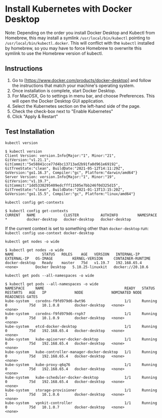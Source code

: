 # Install Kubernetes with Docker Desktop

Note: Depending on the order you install Docker Desktop and Kubectl from Homebrew, this may install a symlink `/usr/local/bin/kubectl` pointing to `/usr/local/bin/kubectl.docker`. This will conflict with the `kubectl` installed by homebrew, so you may have to force Homebrew to overwrite this symlink to use the Homebrew version of kubectl.

## Instructions

1. Go to [https://www.docker.com/products/docker-desktop] and follow the instructions that match your machine's operating system.
2. Once installation is complete, start Docker Desktop.
3. For MacOSX, Go to settings in menu bar, and choose Preferences. This will open the Docker Desktop GUI application.
4. Select the Kubernetes section on the left-hand side of the page.
5. Check the check-box next to "Enable Kubernetes"
6. Click "Apply & Restart"

## Test Installation

`kubectl version`
```
$ kubectl version
Client Version: version.Info{Major:"1", Minor:"21", GitVersion:"v1.21.1", GitCommit:"5e58841cce77d4bc13713ad2b91fa0d961e69192", GitTreeState:"clean", BuildDate:"2021-05-12T14:11:29Z", GoVersion:"go1.16.3", Compiler:"gc", Platform:"darwin/amd64"}
Server Version: version.Info{Major:"1", Minor:"19", GitVersion:"v1.19.7", GitCommit:"1dd5338295409edcfff11505e7bb246f0d325d15", GitTreeState:"clean", BuildDate:"2021-01-13T13:15:20Z", GoVersion:"go1.15.5", Compiler:"gc", Platform:"linux/amd64"}
```

`kubectl config get-contexts`
```
$ kubectl config get-contexts
CURRENT   NAME             CLUSTER          AUTHINFO         NAMESPACE
*         docker-desktop   docker-desktop   docker-desktop  
```
If the current context is set to something other than `docker-desktop` run: `kubectl config use-context docker-desktop`

`kubectl get nodes -o wide`
```
$ kubectl get nodes -o wide
NAME             STATUS   ROLES    AGE   VERSION   INTERNAL-IP    EXTERNAL-IP   OS-IMAGE         KERNEL-VERSION     CONTAINER-RUNTIME
docker-desktop   Ready    master   75d   v1.19.7   192.168.65.4   <none>        Docker Desktop   5.10.25-linuxkit   docker://20.10.6
```

`kubectl get pods --all-namespaces -o wide`
```
$ kubectl get pods --all-namespaces -o wide
NAMESPACE     NAME                                     READY   STATUS    RESTARTS   AGE   IP             NODE             NOMINATED NODE   READINESS GATES
kube-system   coredns-f9fd979d6-8wt96                  1/1     Running   0          75d   10.1.0.8       docker-desktop   <none>           <none>
kube-system   coredns-f9fd979d6-rnph7                  1/1     Running   0          75d   10.1.0.9       docker-desktop   <none>           <none>
kube-system   etcd-docker-desktop                      1/1     Running   0          75d   192.168.65.4   docker-desktop   <none>           <none>
kube-system   kube-apiserver-docker-desktop            1/1     Running   0          75d   192.168.65.4   docker-desktop   <none>           <none>
kube-system   kube-controller-manager-docker-desktop   1/1     Running   0          75d   192.168.65.4   docker-desktop   <none>           <none>
kube-system   kube-proxy-q6q76                         1/1     Running   0          75d   192.168.65.4   docker-desktop   <none>           <none>
kube-system   kube-scheduler-docker-desktop            1/1     Running   0          75d   192.168.65.4   docker-desktop   <none>           <none>
kube-system   storage-provisioner                      1/1     Running   1          75d   10.1.0.6       docker-desktop   <none>           <none>
kube-system   vpnkit-controller                        1/1     Running   0          75d   10.1.0.7       docker-desktop   <none>           <none>
```